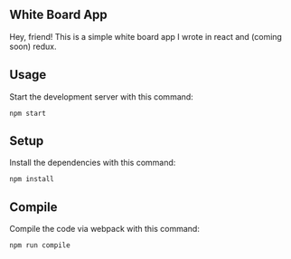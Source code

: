 White Board App
---

Hey, friend! This is a simple white board app I wrote in react and (coming soon) redux.


Usage
---

Start the development server with this command: 

```
npm start
```


Setup
---


Install the dependencies with this command:

```
npm install
```

Compile
---


Compile the code via webpack with this command:

```
npm run compile
```